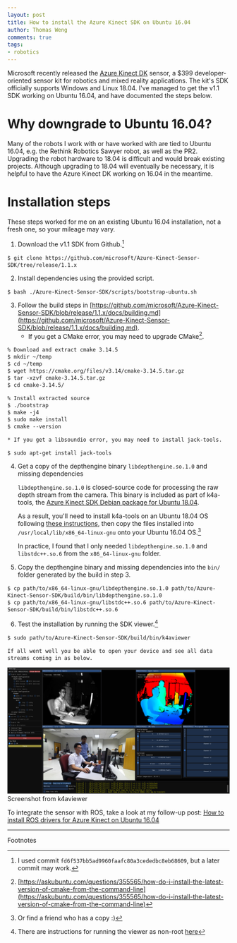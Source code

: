 ```yaml
---
layout: post
title: How to install the Azure Kinect SDK on Ubuntu 16.04
author: Thomas Weng
comments: true
tags:
- robotics
---
```


Microsoft recently released the [Azure Kinect DK](https://azure.microsoft.com/en-us/services/kinect-dk/) sensor, a $399 developer-oriented sensor kit for robotics and mixed reality applications. 
The kit's SDK officially supports Windows and Linux 18.04.
I've managed to get the v1.1 SDK working on Ubuntu 16.04, and have documented the steps below. 

# Why downgrade to Ubuntu 16.04? 

Many of the robots I work with or have worked with are tied to Ubuntu 16.04, e.g. the Rethink Robotics Sawyer robot, as well as the PR2.
Upgrading the robot hardware to 18.04 is difficult and would break existing projects.
Although upgrading to 18.04 will eventually be necessary, it is helpful to have the Azure Kinect DK working on 16.04 in the meantime.

# Installation steps
These steps worked for me on an existing Ubuntu 16.04 installation, not a fresh one, so your mileage may vary.

1. Download the v1.1 SDK from Github.[^1]
```console 
$ git clone https://github.com/microsoft/Azure-Kinect-Sensor-SDK/tree/release/1.1.x
```
2. Install dependencies using the provided script.
```console
$ bash ./Azure-Kinect-Sensor-SDK/scripts/bootstrap-ubuntu.sh
```
3. Follow the build steps in [https://github.com/microsoft/Azure-Kinect-Sensor-SDK/blob/release/1.1.x/docs/building.md](https://github.com/microsoft/Azure-Kinect-Sensor-SDK/blob/release/1.1.x/docs/building.md).
    * If you get a CMake error, you may need to upgrade CMake[^2].
```console
% Download and extract cmake 3.14.5
$ mkdir ~/temp
$ cd ~/temp
$ wget https://cmake.org/files/v3.14/cmake-3.14.5.tar.gz
$ tar -xzvf cmake-3.14.5.tar.gz
$ cd cmake-3.14.5/
```
```console
% Install extracted source
$ ./bootstrap
$ make -j4
$ sudo make install
$ cmake --version
```
    * If you get a libsoundio error, you may need to install jack-tools.
```console
$ sudo apt-get install jack-tools
```
4. Get a copy of the depthengine binary `libdepthengine.so.1.0` and missing dependencies

    `libdepthengine.so.1.0` is closed-source code for processing the raw depth stream from the camera.
    This binary is included as part of k4a-tools, the [Azure Kinect SDK Debian package for Ubuntu 18.04](https://docs.microsoft.com/en-us/azure/Kinect-dk/sensor-sdk-download#linux-installation-instructions). 

    As a result, you'll need to install k4a-tools on an Ubuntu 18.04 OS following [these instructions](https://docs.microsoft.com/en-us/azure/Kinect-dk/sensor-sdk-download#linux-installation-instructions), then copy the files installed into `/usr/local/lib/x86_64-linux-gnu` onto your Ubuntu 16.04 OS.[^3]

    In practice, I found that I only needed `libdepthengine.so.1.0` and `libstdc++.so.6` from the `x86_64-linux-gnu` folder.

5. Copy the depthengine binary and missing dependencies into the `bin/` folder generated by the build in step 3.
```console
$ cp path/to/x86_64-linux-gnu/libdepthengine.so.1.0 path/to/Azure-Kinect-Sensor-SDK/build/bin/libdepthengine.so.1.0
$ cp path/to/x86_64-linux-gnu/libstdc++.so.6 path/to/Azure-Kinect-Sensor-SDK/build/bin/libstdc++.so.6
```
6. Test the installation by running the SDK viewer.[^4]
```console
$ sudo path/to/Azure-Kinect-Sensor-SDK/build/bin/k4aviewer
```

    If all went well you be able to open your device and see all data streams coming in as below.

<div class="cntr">
  <img src="../assets/19-07-19_1.png" />
  <div class="caption">
    Screenshot from k4aviewer
  </div>
</div>

To integrate the sensor with ROS, take a look at my follow-up post: [How to install ROS drivers for Azure Kinect on Ubuntu 16.04](../azure_kinect_1604_ros/)

---
Footnotes

[^1]: I used commit `fd6f537bb5ad9960faafc80a3cededbc8eb68609`, but a later commit may work.
[^2]: [https://askubuntu.com/questions/355565/how-do-i-install-the-latest-version-of-cmake-from-the-command-line](https://askubuntu.com/questions/355565/how-do-i-install-the-latest-version-of-cmake-from-the-command-line)
[^3]: Or find a friend who has a copy :)
[^4]: There are instructions for running the viewer as non-root [here](https://github.com/microsoft/Azure-Kinect-Sensor-SDK/blob/develop/docs/usage.md#linux-device-setup)